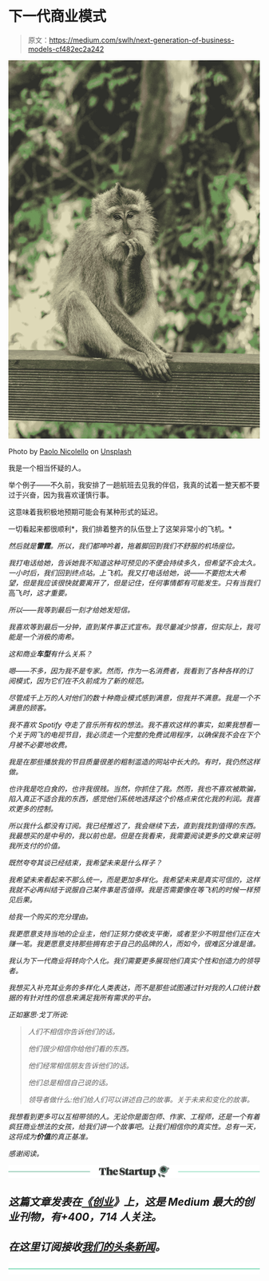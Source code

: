 # 下一代商业模式

> 原文：<https://medium.com/swlh/next-generation-of-business-models-cf482ec2a242>

![](img/b89d3568c6431a1ac4870cf1a66ecec5.png)

Photo by [Paolo Nicolello](https://unsplash.com/photos/hKVg7ldM5VU?utm_source=unsplash&utm_medium=referral&utm_content=creditCopyText) on [Unsplash](https://unsplash.com/search/photos/doubt?utm_source=unsplash&utm_medium=referral&utm_content=creditCopyText)

我是一个相当怀疑的人。

举个例子——不久前，我安排了一趟航班去见我的伴侣，我真的试着一整天都不要过于兴奋，因为我喜欢谨慎行事。

这意味着我积极地预期可能会有某种形式的延迟。

一切看起来都很顺利*，我们排着整齐的队伍登上了这架非常小的飞机。*

*然后就是**雷霆**。所以，我们都呻吟着，拖着脚回到我们不舒服的机场座位。*

*我打电话给她，告诉她我不知道这种可预见的不便会持续多久，但希望不会太久。一小时后，我们回到终点站。上飞机。我又打电话给她，说——不要抱太大希望，但是我应该很快就要离开了，但是记住，任何事情都有可能发生。只有当我们*高飞*时，这才重要。*

*所以——我等到最后一刻才给她发短信。*

*我喜欢等到最后一分钟，直到某件事正式宣布。我尽量减少惊喜，但实际上，我可能是一个消极的南希。*

*这和商业**车型**有什么关系？*

*嗯——不多，因为我不是专家。然而，作为一名消费者，我看到了各种各样的订阅模式，因为它们在不久前成为了新的规范。*

*尽管成千上万的人对他们的数十种商业模式感到满意，但我并不满意。我是一个不满意的顾客。*

*我不喜欢 Spotify 夺走了音乐所有权的想法。我不喜欢这样的事实，如果我想看一个关于网飞的电视节目，我必须走一个完整的免费试用程序，以确保我不会在下个月被不必要地收费。*

*我是在那些播放我的节目质量很差的粗制滥造的网站中长大的。有时，我仍然这样做。*

*也许我是吃白食的，也许我很贱。当然，你抓住了我。然而，我也不喜欢被欺骗，陷入真正不适合我的东西，感觉他们系统地选择这个价格点来优化我的利润。我喜欢更多的控制。*

*所以我什么都没有订阅。我已经推迟了，我会继续下去，直到我找到值得的东西。我最想买的是中号的，我以前也是。但是在我看来，我需要阅读更多的文章来证明我所支付的价值。*

*既然夸夸其谈已经结束，我希望未来是什么样子？*

*我希望未来看起来不那么统一，而是更加多样化。我希望未来是真实可信的，这样我就不必再纠结于说服自己某件事是否值得。我是否需要像在等飞机的时候一样预见后果。*

*给我一个购买的充分理由。*

*我更愿意支持当地的企业主，他们正努力使收支平衡，或者至少不明显他们正在大赚一笔。我更愿意支持那些拥有忠于自己的品牌的人，而如今，很难区分谁是谁。*

*我认为下一代商业将转向个人化。我们需要更多展现他们真实个性和创造力的领导者。*

*我想买入补充其业务的多样化人类表达，而不是那些试图通过针对我的人口统计数据的有针对性的信息来满足我所有需求的平台。*

*正如塞思·戈丁所说:*

> *人们不相信你告诉他们的话。*
> 
> *他们很少相信你给他们看的东西。*
> 
> *他们经常相信朋友告诉他们的话。*
> 
> *他们总是相信自己说的话。*
> 
> *领导者做什么:他们给人们可以讲述自己的故事。关于未来和变化的故事。*

*我想看到更多可以互相带领的人。无论你是面包师、作家、工程师，还是一个有着疯狂商业想法的女孩，给我们讲一个故事吧。让我们相信你的真实性。总有一天，这将成为**价值**的真正基准。*

*感谢阅读。*

*[![](img/308a8d84fb9b2fab43d66c117fcc4bb4.png)](https://medium.com/swlh)*

## *这篇文章发表在[《创业](https://medium.com/swlh)》上，这是 Medium 最大的创业刊物，有+400，714 人关注。*

## *在这里订阅接收[我们的头条新闻](http://growthsupply.com/the-startup-newsletter/)。*

*[![](img/b0164736ea17a63403e660de5dedf91a.png)](https://medium.com/swlh)*